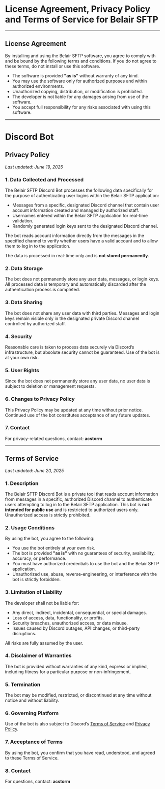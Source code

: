 # License Agreement, Privacy Policy and Terms of Service for Belair SFTP

---

## License Agreement

By installing and using the Belair SFTP software, you agree to comply with and be bound by the following terms and conditions. If you do not agree to these terms, do not install or use this software.

- The software is provided **"as is"** without warranty of any kind.
- You may use the software only for authorized purposes and within authorized environments.
- Unauthorized copying, distribution, or modification is prohibited.
- The developer is not liable for any damages arising from use of the software.
- You accept full responsibility for any risks associated with using this software.

---
# Discord Bot


## Privacy Policy  
_Last updated: June 19, 2025_

### 1. Data Collected and Processed  
The Belair SFTP Discord Bot processes the following data specifically for the purpose of authenticating user logins within the Belair SFTP application:

- Messages from a specific, designated Discord channel that contain user account information created and managed by authorized staff.
- Usernames entered within the Belair SFTP application for real-time validation.
- Randomly generated login keys sent to the designated Discord channel.

The bot reads account information directly from the messages in the specified channel to verify whether users have a valid account and to allow them to log in to the application.

The data is processed in real-time only and is **not stored permanently**.

### 2. Data Storage  
The bot does not permanently store any user data, messages, or login keys. All processed data is temporary and automatically discarded after the authentication process is completed.

### 3. Data Sharing  
The bot does not share any user data with third parties. Messages and login keys remain visible only in the designated private Discord channel controlled by authorized staff.

### 4. Security  
Reasonable care is taken to process data securely via Discord’s infrastructure, but absolute security cannot be guaranteed. Use of the bot is at your own risk.

### 5. User Rights  
Since the bot does not permanently store any user data, no user data is subject to deletion or management requests.

### 6. Changes to Privacy Policy  
This Privacy Policy may be updated at any time without prior notice. Continued use of the bot constitutes acceptance of any future updates.

### 7. Contact  
For privacy-related questions, contact: **acstorm**

---

## Terms of Service  
_Last updated: June 20, 2025_

### 1. Description  
The Belair SFTP Discord Bot is a private tool that reads account information from messages in a specific, authorized Discord channel to authenticate users attempting to log in to the Belair SFTP application. This bot is **not intended for public use** and is restricted to authorized users only. Unauthorized access is strictly prohibited.

### 2. Usage Conditions  
By using the bot, you agree to the following:

- You use the bot entirely at your own risk.
- The bot is provided **"as is"** with no guarantees of security, availability, accuracy, or performance.
- You must have authorized credentials to use the bot and the Belair SFTP application.
- Unauthorized use, abuse, reverse-engineering, or interference with the bot is strictly forbidden.

### 3. Limitation of Liability  
The developer shall not be liable for:

- Any direct, indirect, incidental, consequential, or special damages.
- Loss of access, data, functionality, or profits.
- Security breaches, unauthorized access, or data misuse.
- Issues caused by Discord outages, API changes, or third-party disruptions.

All risks are fully assumed by the user.

### 4. Disclaimer of Warranties  
The bot is provided without warranties of any kind, express or implied, including fitness for a particular purpose or non-infringement.

### 5. Termination  
The bot may be modified, restricted, or discontinued at any time without notice and without liability.

### 6. Governing Platform  
Use of the bot is also subject to Discord’s [Terms of Service](https://discord.com/terms) and [Privacy Policy](https://discord.com/privacy).

### 7. Acceptance of Terms  
By using the bot, you confirm that you have read, understood, and agreed to these Terms of Service.

### 8. Contact  
For questions, contact: **acstorm**
